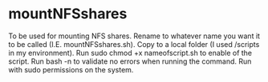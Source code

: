 # mountNFSshares
To be used for mounting NFS shares.
Rename to whatever name you want it to be called (I.E. mountNFSshares.sh).
Copy to a local folder (I used /scripts in my environment).
Run sudo chmod +x nameofscript.sh to enable of the script.
Run bash -n to validate no errors when running the command.
Run with sudo permissions on the system.
